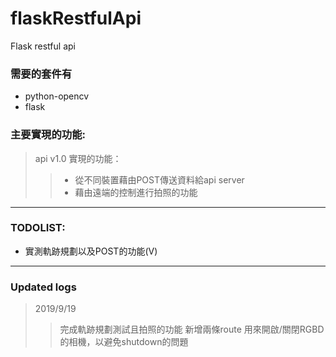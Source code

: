 # flaskRestfulApi
Flask restful api

### 需要的套件有

* python-opencv
* flask


### 主要實現的功能:

> api v1.0 實現的功能：
>>* 從不同裝置藉由POST傳送資料給api server
>>* 藉由遠端的控制進行拍照的功能



-------------------------

### TODOLIST:

* 實測軌跡規劃以及POST的功能(V)

--------------------------
### Updated logs

>2019/9/19
>>完成軌跡規劃測試且拍照的功能
>>新增兩條route 用來開啟/關閉RGBD的相機，以避免shutdown的問題
